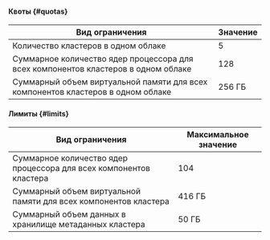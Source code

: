 #### Квоты {#quotas}

Вид ограничения | Значение
--- | ---
Количество кластеров в одном облаке | 5
Суммарное количество ядер процессора для всех компонентов кластеров в одном облаке | 128
Суммарный объем виртуальной памяти для всех компонентов кластеров в одном облаке | 256 ГБ

#### Лимиты {#limits}

Вид ограничения | Максимальное значение
--- | ---
Суммарное количество ядер процессора для всех компонентов кластера | 104
Суммарный объем виртуальной памяти для всех компонентов кластера | 416 ГБ
Суммарный объем данных в хранилище метаданных кластера | 50 ГБ
